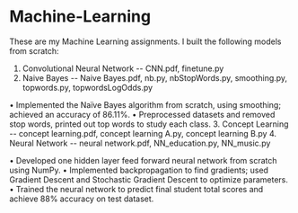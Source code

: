 # Machine-Learning
These are my Machine Learning assignments. I built the following models from scratch:
1. Convolutional Neural Network -- CNN.pdf, finetune.py
2. Naive Bayes -- Naive Bayes.pdf, nb.py, nbStopWords.py, smoothing.py, topwords.py, topwordsLogOdds.py

  •  Implemented the Naïve Bayes algorithm from scratch, using smoothing; achieved an accuracy of 86.11%.
  •  Preprocessed datasets and removed stop words, printed out top words to study each class.
3. Concept Learning -- concept learning.pdf, concept learning A.py, concept learning B.py
4. Neural Network -- neural network.pdf, NN_education.py, NN_music.py

  •  Developed one hidden layer feed forward neural network from scratch using NumPy.
  •  Implemented backpropagation to find gradients; used Gradient Descent and Stochastic Gradient Descent to optimize parameters.
  •  Trained the neural network to predict final student total scores and achieve 88% accuracy on test dataset.

